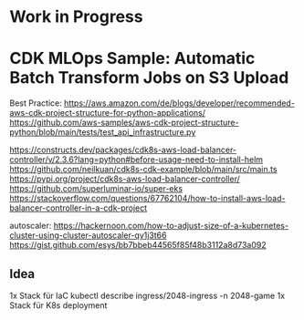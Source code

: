 # Work in Progress
# CDK MLOps Sample: Automatic Batch Transform Jobs on S3 Upload

Best Practice: https://aws.amazon.com/de/blogs/developer/recommended-aws-cdk-project-structure-for-python-applications/
https://github.com/aws-samples/aws-cdk-project-structure-python/blob/main/tests/test_api_infrastructure.py

https://constructs.dev/packages/cdk8s-aws-load-balancer-controller/v/2.3.6?lang=python#before-usage-need-to-install-helm
https://github.com/neilkuan/cdk8s-cdk-example/blob/main/src/main.ts
https://pypi.org/project/cdk8s-aws-load-balancer-controller/
https://github.com/superluminar-io/super-eks
https://stackoverflow.com/questions/67762104/how-to-install-aws-load-balancer-controller-in-a-cdk-project

autoscaler: https://hackernoon.com/how-to-adjust-size-of-a-kubernetes-cluster-using-cluster-autoscaler-qy1j3t66
https://gist.github.com/esys/bb7bbeb44565f85f48b3112a8d73a092


## Idea 

1x Stack für IaC
  kubectl describe ingress/2048-ingress -n 2048-game
1x Stack für K8s deployment